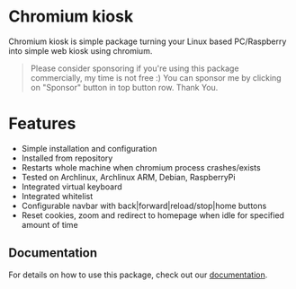 # Chromium kiosk

Chromium kiosk is simple package turning your Linux based PC/Raspberry into simple web kiosk using chromium.

> Please consider sponsoring if you're using this package commercially, my time is not free :) You can sponsor me by clicking on "Sponsor" button in top button row. Thank You.

# Features

* Simple installation and configuration
* Installed from repository
* Restarts whole machine when chromium process crashes/exists
* Tested on Archlinux, Archlinux ARM, Debian, RaspberryPi
* Integrated virtual keyboard
* Integrated whitelist
* Configurable navbar with back|forward|reload/stop|home buttons
* Reset cookies, zoom and redirect to homepage when idle for specified amount of time

## Documentation

For details on how to use this package, check out our [documentation](.docs).
